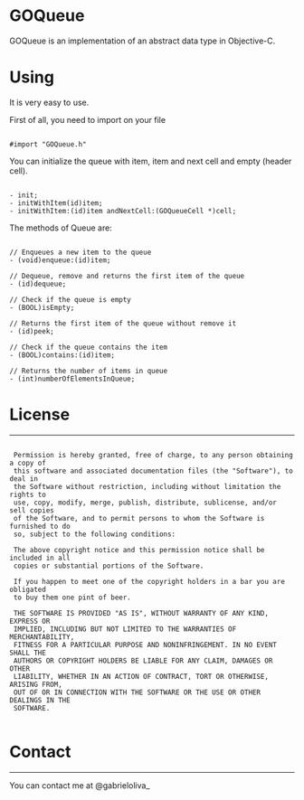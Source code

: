 GOQueue
=======

GOQueue is an implementation of an abstract data type in Objective-C. 

# Using
It is very easy to use.

First of all, you need to import on your file
```  objc

#import "GOQueue.h"
```

You can initialize the queue with item, item and next cell and empty (header cell).
```  objc

- init;
- initWithItem(id)item;
- initWithItem:(id)item andNextCell:(GOQueueCell *)cell;
```

The methods of Queue are:
``` objc

// Enqueues a new item to the queue
- (void)enqueue:(id)item;

// Dequeue, remove and returns the first item of the queue
- (id)dequeue;

// Check if the queue is empty
- (BOOL)isEmpty;

// Returns the first item of the queue without remove it
- (id)peek;

// Check if the queue contains the item
- (BOOL)contains:(id)item;

// Returns the number of items in queue
- (int)numberOfElementsInQueue;
```

# License
---

```

 Permission is hereby granted, free of charge, to any person obtaining a copy of
 this software and associated documentation files (the "Software"), to deal in
 the Software without restriction, including without limitation the rights to
 use, copy, modify, merge, publish, distribute, sublicense, and/or sell copies
 of the Software, and to permit persons to whom the Software is furnished to do
 so, subject to the following conditions:
 
 The above copyright notice and this permission notice shall be included in all
 copies or substantial portions of the Software.
 
 If you happen to meet one of the copyright holders in a bar you are obligated
 to buy them one pint of beer.
 
 THE SOFTWARE IS PROVIDED "AS IS", WITHOUT WARRANTY OF ANY KIND, EXPRESS OR
 IMPLIED, INCLUDING BUT NOT LIMITED TO THE WARRANTIES OF MERCHANTABILITY,
 FITNESS FOR A PARTICULAR PURPOSE AND NONINFRINGEMENT. IN NO EVENT SHALL THE
 AUTHORS OR COPYRIGHT HOLDERS BE LIABLE FOR ANY CLAIM, DAMAGES OR OTHER
 LIABILITY, WHETHER IN AN ACTION OF CONTRACT, TORT OR OTHERWISE, ARISING FROM,
 OUT OF OR IN CONNECTION WITH THE SOFTWARE OR THE USE OR OTHER DEALINGS IN THE
 SOFTWARE.
 
 ```
 
 # Contact
 ---
 
 You can contact me at @gabrieloliva_
